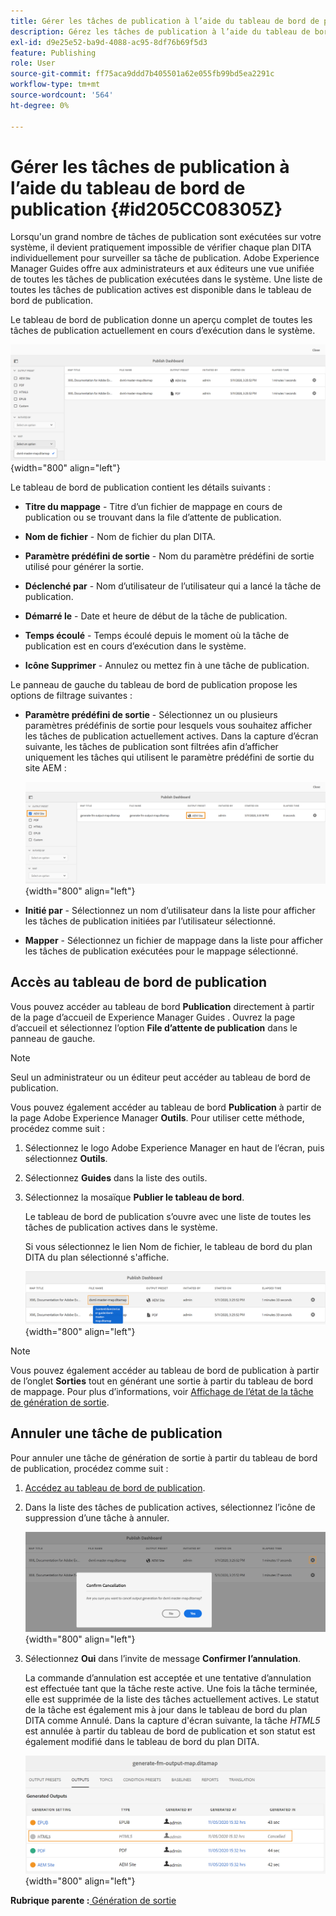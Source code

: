 ```yaml
---
title: Gérer les tâches de publication à l’aide du tableau de bord de publication
description: Gérez les tâches de publication à l’aide du tableau de bord de publication dans AEM Guides. Savoir comment accéder au tableau de bord de publication et annuler une tâche de publication.
exl-id: d9e25e52-ba9d-4088-ac95-8df76b69f5d3
feature: Publishing
role: User
source-git-commit: ff75aca9ddd7b405501a62e055fb99bd5ea2291c
workflow-type: tm+mt
source-wordcount: '564'
ht-degree: 0%

---
```


# Gérer les tâches de publication à l’aide du tableau de bord de publication {#id205CC08305Z}

Lorsqu&#39;un grand nombre de tâches de publication sont exécutées sur votre système, il devient pratiquement impossible de vérifier chaque plan DITA individuellement pour surveiller sa tâche de publication. Adobe Experience Manager Guides offre aux administrateurs et aux éditeurs une vue unifiée de toutes les tâches de publication exécutées dans le système. Une liste de toutes les tâches de publication actives est disponible dans le tableau de bord de publication.

Le tableau de bord de publication donne un aperçu complet de toutes les tâches de publication actuellement en cours d’exécution dans le système.

![](images/publish-dashboard.png){width="800" align="left"}

Le tableau de bord de publication contient les détails suivants :

- **Titre du mappage** - Titre d’un fichier de mappage en cours de publication ou se trouvant dans la file d’attente de publication.

- **Nom de fichier** - Nom de fichier du plan DITA.

- **Paramètre prédéfini de sortie** - Nom du paramètre prédéfini de sortie utilisé pour générer la sortie.

- **Déclenché par** - Nom d’utilisateur de l’utilisateur qui a lancé la tâche de publication.

- **Démarré le** - Date et heure de début de la tâche de publication.

- **Temps écoulé** - Temps écoulé depuis le moment où la tâche de publication est en cours d’exécution dans le système.

- **Icône Supprimer** - Annulez ou mettez fin à une tâche de publication.

Le panneau de gauche du tableau de bord de publication propose les options de filtrage suivantes :

- **Paramètre prédéfini de sortie** - Sélectionnez un ou plusieurs paramètres prédéfinis de sortie pour lesquels vous souhaitez afficher les tâches de publication actuellement actives. Dans la capture d’écran suivante, les tâches de publication sont filtrées afin d’afficher uniquement les tâches qui utilisent le paramètre prédéfini de sortie du site AEM :

  ![](images/publish-dashboard-preset-filter.png){width="800" align="left"}

- **Initié par** - Sélectionnez un nom d’utilisateur dans la liste pour afficher les tâches de publication initiées par l’utilisateur sélectionné.

- **Mapper** - Sélectionnez un fichier de mappage dans la liste pour afficher les tâches de publication exécutées pour le mappage sélectionné.

## Accès au tableau de bord de publication

Vous pouvez accéder au tableau de bord **Publication** directement à partir de la page d’accueil de Experience Manager Guides [](./intro-home-page.md). Ouvrez la page d’accueil et sélectionnez l’option **File d’attente de publication** dans le panneau de gauche.

>[!NOTE]
>
> Seul un administrateur ou un éditeur peut accéder au tableau de bord de publication.

Vous pouvez également accéder au tableau de bord **Publication** à partir de la page Adobe Experience Manager **Outils**. Pour utiliser cette méthode, procédez comme suit :

1. Sélectionnez le logo Adobe Experience Manager en haut de l’écran, puis sélectionnez **Outils**.

1. Sélectionnez **Guides** dans la liste des outils.

1. Sélectionnez la mosaïque **Publier le tableau de bord**.

   Le tableau de bord de publication s’ouvre avec une liste de toutes les tâches de publication actives dans le système.

   Si vous sélectionnez le lien Nom de fichier, le tableau de bord du plan DITA du plan sélectionné s&#39;affiche.

   ![](images/publish-dashboard-click-filename-link.png){width="800" align="left"}


>[!NOTE]
>
> Vous pouvez également accéder au tableau de bord de publication à partir de l’onglet **Sorties** tout en générant une sortie à partir du tableau de bord de mappage. Pour plus d’informations, voir [Affichage de l’état de la tâche de génération de sortie](generate-output-for-a-dita-map.md#viewing_output_history).

## Annuler une tâche de publication

Pour annuler une tâche de génération de sortie à partir du tableau de bord de publication, procédez comme suit :

1. [Accédez au tableau de bord de publication](#access-the-publish-dashboard).

1. Dans la liste des tâches de publication actives, sélectionnez l’icône de suppression d’une tâche à annuler.

   ![](images/publish-dashboard-cancel-task.png){width="800" align="left"}

1. Sélectionnez **Oui** dans l’invite de message **Confirmer l’annulation**.

   La commande d’annulation est acceptée et une tentative d’annulation est effectuée tant que la tâche reste active. Une fois la tâche terminée, elle est supprimée de la liste des tâches actuellement actives. Le statut de la tâche est également mis à jour dans le tableau de bord du plan DITA comme Annulé. Dans la capture d&#39;écran suivante, la tâche *HTML5* est annulée à partir du tableau de bord de publication et son statut est également modifié dans le tableau de bord du plan DITA.

   ![](images/cancelled-output-task.png){width="800" align="left"}


**Rubrique parente :**[ Génération de sortie](generate-output.md)
